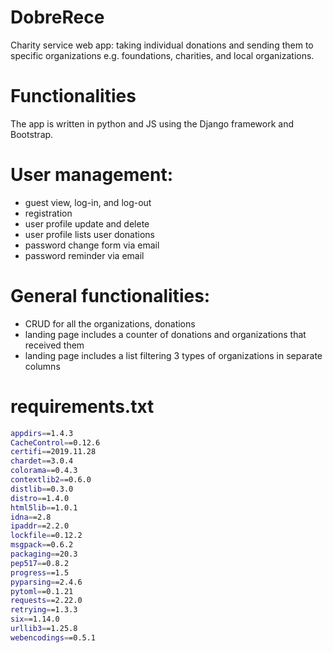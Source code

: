 # DobreRece
Charity service web app: taking individual donations and sending them to specific organizations e.g. foundations, charities, and local organizations.


# Functionalities
The app is written in python and JS using the Django framework and Bootstrap.

# User management:
- guest view, log-in, and log-out
- registration
- user profile update and delete
- user profile lists user donations
- password change form via email
- password reminder via email

# General functionalities:
- CRUD for all the organizations, donations
- landing page includes a counter of donations and organizations that received them
- landing page includes a list filtering 3 types of organizations in separate columns

# requirements.txt
```sh
appdirs==1.4.3
CacheControl==0.12.6
certifi==2019.11.28
chardet==3.0.4
colorama==0.4.3
contextlib2==0.6.0
distlib==0.3.0
distro==1.4.0
html5lib==1.0.1
idna==2.8
ipaddr==2.2.0
lockfile==0.12.2
msgpack==0.6.2
packaging==20.3
pep517==0.8.2
progress==1.5
pyparsing==2.4.6
pytoml==0.1.21
requests==2.22.0
retrying==1.3.3
six==1.14.0
urllib3==1.25.8
webencodings==0.5.1
```
